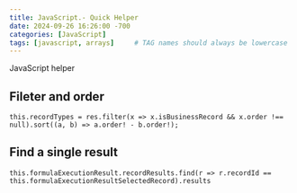 ```yaml
---
title: JavaScript.- Quick Helper
date: 2024-09-26 16:26:00 -700
categories: [JavaScript]
tags: [javascript, arrays]     # TAG names should always be lowercase
---
```


JavaScript helper

## Fileter and order
```
this.recordTypes = res.filter(x => x.isBusinessRecord && x.order !== null).sort((a, b) => a.order! - b.order!);
```

## Find a single result
```
this.formulaExecutionResult.recordResults.find(r => r.recordId == this.formulaExecutionResultSelectedRecord).results
```

